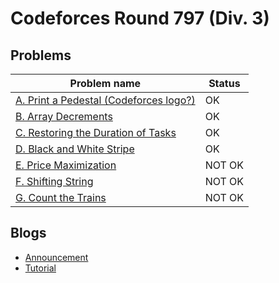# Codeforces Round 797 (Div. 3)

## Problems

|Problem name|Status|
|------------|---------|
| [A. Print a Pedestal (Codeforces logo?)](problems/A._Print_a_Pedestal_(Codeforces_logo_).md)|OK|
| [B. Array Decrements](problems/B._Array_Decrements.md)|OK|
| [C. Restoring the Duration of Tasks](problems/C._Restoring_the_Duration_of_Tasks.md)|OK|
| [D. Black and White Stripe](problems/D._Black_and_White_Stripe.md)|OK|
| [E. Price Maximization](problems/E._Price_Maximization.md)|NOT OK|
| [F. Shifting String](problems/F._Shifting_String.md)|NOT OK|
| [G. Count the Trains](problems/G._Count_the_Trains.md)|NOT OK|
## Blogs

- [Announcement](blogs/Announcement.md)
- [Tutorial](blogs/Tutorial.md)
